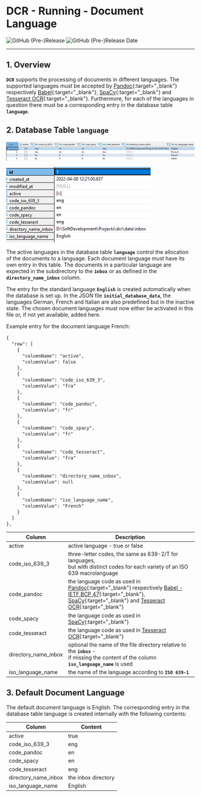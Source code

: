# DCR - Running - Document Language

![GitHub (Pre-)Release](https://img.shields.io/github/v/release/KonnexionsGmbH/dcr?include_prereleases)
![GitHub (Pre-)Release Date](https://img.shields.io/github/release-date-pre/KonnexionsGmbh/dcr)

----

## 1. Overview

**`DCR`** supports the processing of documents in different languages. 
The supported languages must be accepted by [Pandoc](https://pandoc.org){:target="_blank"} respectively [Babel](http://mirrors.ctan.org/macros/latex/required/babel/base/babel.pdf){:target="_blank"}, [SpaCy](https://spacy.io/usage/models){:target="_blank"} and [Tesseract OCR](https://tesseract-ocr.github.io/tessdoc/Data-Files-in-different-versions.html){:target="_blank"}. 
Furthermore, for each of the languages in question there must be a corresponding entry in the database table **`language`**.

## 2. Database Table **`language`**

![](img/running_document_language_dbt_language_rows.png)

![](img/running_document_language_dbt_language_column.png)

The active languages in the database table **`language`** control the allocation of the documents to a language. 
Each document language must have its own entry in this table. 
The documents in a particular language are expected in the subdirectory to the **`inbox`** or as defined in the **`directory_name_inbox`** column.

The entry for the standard language **`English`** is created automatically when the database is set up. 
In the JSON file **`initial_database_data`**, the languages German, French and Italian are also predefined but in the inactive state. 
The chosen document languages must now either be activated in this file or, if not yet available, added here. 

Example entry for the document language French:

    {
      "row": [
        {
          "columnName": "active",
          "columnValue": false
        },
        {
          "columnName": "code_iso_639_3",
          "columnValue": "fra"
        },
        {
          "columnName": "code_pandoc",
          "columnValue": "fr"
        },
        {
          "columnName": "code_spacy",
          "columnValue": "fr"
        },
        {                                   
          "columnName": "code_tesseract",
          "columnValue": "fra"
        },
        {
          "columnName": "directory_name_inbox",
          "columnValue": null
        },
        {
          "columnName": "iso_language_name",
          "columnValue": "French"
        }
      ]
    },


| Column               | Description                                                                                                                                    |
|----------------------|------------------------------------------------------------------------------------------------------------------------------------------------|
| active               | active language - true or false                                                                                                                |
| code_iso_639_3       | three-letter codes, the same as 639-2/T for languages, <br>but with distinct codes for each variety of an ISO 639 macrolanguage                |
| code_pandoc          | the language code as used in [Pandoc](https://pandoc.org){:target="_blank"} respectively [Babel - IETF BCP 47](http://mirrors.ctan.org/macros/latex/required/babel/base/babel.pdf){:target="_blank"}, [SpaCy](https://spacy.io/usage/models){:target="_blank"} and [Tesseract OCR](https://tesseract-ocr.github.io/tessdoc/Data-Files-in-different-versions.html){:target="_blank"}                                 |
| code_spacy           | the language code as used in [SpaCy](https://spacy.io/usage/models){:target="_blank"}                                                                                                             |
| code_tesseract       | the language code as used in [Tesseract OCR](https://github.com/tesseract-ocr/tesseract){:target="_blank"}                                                                                                     |
| directory_name_inbox | optional the name of the file directory relative to the **`inbox`** - <br>if missing the content of the column **`iso_language_name`** is used |
| iso_language_name    | the name of the language according to **`ISO 639-1`**                                                                                          |

## 3. Default Document Language

The default document language is English. 
The corresponding entry in the database table language is created internally with the following contents:

| Column               | Content             |
|----------------------|---------------------|
| active               | true                |
| code_iso_639_3       | eng                 |
| code_pandoc          | en                  |
| code_spacy           | en                  |
| code_tesseract       | eng                 |
| directory_name_inbox | the inbox directory |
| iso_language_name    | English             |

